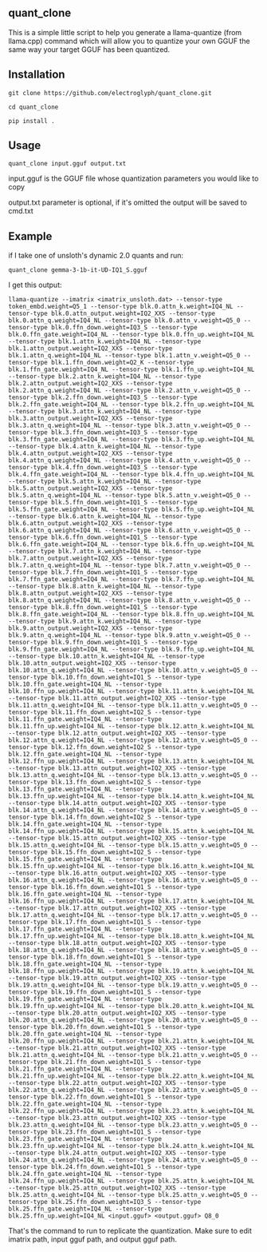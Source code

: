 ## quant_clone

This is a simple little script to help you generate a llama-quantize (from llama.cpp) command which will allow you to quantize your own GGUF the same way your target GGUF has been quantized.

## Installation

`git clone https://github.com/electroglyph/quant_clone.git`

`cd quant_clone`

`pip install .`

## Usage

`quant_clone input.gguf output.txt`

input.gguf is the GGUF file whose quantization parameters you would like to copy

output.txt parameter is optional, if it's omitted the output will be saved to cmd.txt

## Example

if I take one of unsloth's dynamic 2.0 quants and run:

`quant_clone gemma-3-1b-it-UD-IQ1_S.gguf`

I get this output:

`llama-quantize --imatrix <imatrix_unsloth.dat> --tensor-type token_embd.weight=Q5_1 --tensor-type blk.0.attn_k.weight=IQ4_NL --tensor-type blk.0.attn_output.weight=IQ2_XXS --tensor-type blk.0.attn_q.weight=IQ4_NL --tensor-type blk.0.attn_v.weight=Q5_0 --tensor-type blk.0.ffn_down.weight=IQ3_S --tensor-type blk.0.ffn_gate.weight=IQ4_NL --tensor-type blk.0.ffn_up.weight=IQ4_NL --tensor-type blk.1.attn_k.weight=IQ4_NL --tensor-type blk.1.attn_output.weight=IQ2_XXS --tensor-type blk.1.attn_q.weight=IQ4_NL --tensor-type blk.1.attn_v.weight=Q5_0 --tensor-type blk.1.ffn_down.weight=Q2_K --tensor-type blk.1.ffn_gate.weight=IQ4_NL --tensor-type blk.1.ffn_up.weight=IQ4_NL --tensor-type blk.2.attn_k.weight=IQ4_NL --tensor-type blk.2.attn_output.weight=IQ2_XXS --tensor-type blk.2.attn_q.weight=IQ4_NL --tensor-type blk.2.attn_v.weight=Q5_0 --tensor-type blk.2.ffn_down.weight=IQ3_S --tensor-type blk.2.ffn_gate.weight=IQ4_NL --tensor-type blk.2.ffn_up.weight=IQ4_NL --tensor-type blk.3.attn_k.weight=IQ4_NL --tensor-type blk.3.attn_output.weight=IQ2_XXS --tensor-type blk.3.attn_q.weight=IQ4_NL --tensor-type blk.3.attn_v.weight=Q5_0 --tensor-type blk.3.ffn_down.weight=IQ3_S --tensor-type blk.3.ffn_gate.weight=IQ4_NL --tensor-type blk.3.ffn_up.weight=IQ4_NL --tensor-type blk.4.attn_k.weight=IQ4_NL --tensor-type blk.4.attn_output.weight=IQ2_XXS --tensor-type blk.4.attn_q.weight=IQ4_NL --tensor-type blk.4.attn_v.weight=Q5_0 --tensor-type blk.4.ffn_down.weight=IQ3_S --tensor-type blk.4.ffn_gate.weight=IQ4_NL --tensor-type blk.4.ffn_up.weight=IQ4_NL --tensor-type blk.5.attn_k.weight=IQ4_NL --tensor-type blk.5.attn_output.weight=IQ2_XXS --tensor-type blk.5.attn_q.weight=IQ4_NL --tensor-type blk.5.attn_v.weight=Q5_0 --tensor-type blk.5.ffn_down.weight=IQ1_S --tensor-type blk.5.ffn_gate.weight=IQ4_NL --tensor-type blk.5.ffn_up.weight=IQ4_NL --tensor-type blk.6.attn_k.weight=IQ4_NL --tensor-type blk.6.attn_output.weight=IQ2_XXS --tensor-type blk.6.attn_q.weight=IQ4_NL --tensor-type blk.6.attn_v.weight=Q5_0 --tensor-type blk.6.ffn_down.weight=IQ1_S --tensor-type blk.6.ffn_gate.weight=IQ4_NL --tensor-type blk.6.ffn_up.weight=IQ4_NL --tensor-type blk.7.attn_k.weight=IQ4_NL --tensor-type blk.7.attn_output.weight=IQ2_XXS --tensor-type blk.7.attn_q.weight=IQ4_NL --tensor-type blk.7.attn_v.weight=Q5_0 --tensor-type blk.7.ffn_down.weight=IQ1_S --tensor-type blk.7.ffn_gate.weight=IQ4_NL --tensor-type blk.7.ffn_up.weight=IQ4_NL --tensor-type blk.8.attn_k.weight=IQ4_NL --tensor-type blk.8.attn_output.weight=IQ2_XXS --tensor-type blk.8.attn_q.weight=IQ4_NL --tensor-type blk.8.attn_v.weight=Q5_0 --tensor-type blk.8.ffn_down.weight=IQ1_S --tensor-type blk.8.ffn_gate.weight=IQ4_NL --tensor-type blk.8.ffn_up.weight=IQ4_NL --tensor-type blk.9.attn_k.weight=IQ4_NL --tensor-type blk.9.attn_output.weight=IQ2_XXS --tensor-type blk.9.attn_q.weight=IQ4_NL --tensor-type blk.9.attn_v.weight=Q5_0 --tensor-type blk.9.ffn_down.weight=IQ1_S --tensor-type blk.9.ffn_gate.weight=IQ4_NL --tensor-type blk.9.ffn_up.weight=IQ4_NL --tensor-type blk.10.attn_k.weight=IQ4_NL --tensor-type blk.10.attn_output.weight=IQ2_XXS --tensor-type blk.10.attn_q.weight=IQ4_NL --tensor-type blk.10.attn_v.weight=Q5_0 --tensor-type blk.10.ffn_down.weight=IQ1_S --tensor-type blk.10.ffn_gate.weight=IQ4_NL --tensor-type blk.10.ffn_up.weight=IQ4_NL --tensor-type blk.11.attn_k.weight=IQ4_NL --tensor-type blk.11.attn_output.weight=IQ2_XXS --tensor-type blk.11.attn_q.weight=IQ4_NL --tensor-type blk.11.attn_v.weight=Q5_0 --tensor-type blk.11.ffn_down.weight=IQ2_S --tensor-type blk.11.ffn_gate.weight=IQ4_NL --tensor-type blk.11.ffn_up.weight=IQ4_NL --tensor-type blk.12.attn_k.weight=IQ4_NL --tensor-type blk.12.attn_output.weight=IQ2_XXS --tensor-type blk.12.attn_q.weight=IQ4_NL --tensor-type blk.12.attn_v.weight=Q5_0 --tensor-type blk.12.ffn_down.weight=IQ2_S --tensor-type blk.12.ffn_gate.weight=IQ4_NL --tensor-type blk.12.ffn_up.weight=IQ4_NL --tensor-type blk.13.attn_k.weight=IQ4_NL --tensor-type blk.13.attn_output.weight=IQ2_XXS --tensor-type blk.13.attn_q.weight=IQ4_NL --tensor-type blk.13.attn_v.weight=Q5_0 --tensor-type blk.13.ffn_down.weight=IQ2_S --tensor-type blk.13.ffn_gate.weight=IQ4_NL --tensor-type blk.13.ffn_up.weight=IQ4_NL --tensor-type blk.14.attn_k.weight=IQ4_NL --tensor-type blk.14.attn_output.weight=IQ2_XXS --tensor-type blk.14.attn_q.weight=IQ4_NL --tensor-type blk.14.attn_v.weight=Q5_0 --tensor-type blk.14.ffn_down.weight=IQ2_S --tensor-type blk.14.ffn_gate.weight=IQ4_NL --tensor-type blk.14.ffn_up.weight=IQ4_NL --tensor-type blk.15.attn_k.weight=IQ4_NL --tensor-type blk.15.attn_output.weight=IQ2_XXS --tensor-type blk.15.attn_q.weight=IQ4_NL --tensor-type blk.15.attn_v.weight=Q5_0 --tensor-type blk.15.ffn_down.weight=IQ2_S --tensor-type blk.15.ffn_gate.weight=IQ4_NL --tensor-type blk.15.ffn_up.weight=IQ4_NL --tensor-type blk.16.attn_k.weight=IQ4_NL --tensor-type blk.16.attn_output.weight=IQ2_XXS --tensor-type blk.16.attn_q.weight=IQ4_NL --tensor-type blk.16.attn_v.weight=Q5_0 --tensor-type blk.16.ffn_down.weight=IQ1_S --tensor-type blk.16.ffn_gate.weight=IQ4_NL --tensor-type blk.16.ffn_up.weight=IQ4_NL --tensor-type blk.17.attn_k.weight=IQ4_NL --tensor-type blk.17.attn_output.weight=IQ2_XXS --tensor-type blk.17.attn_q.weight=IQ4_NL --tensor-type blk.17.attn_v.weight=Q5_0 --tensor-type blk.17.ffn_down.weight=IQ1_S --tensor-type blk.17.ffn_gate.weight=IQ4_NL --tensor-type blk.17.ffn_up.weight=IQ4_NL --tensor-type blk.18.attn_k.weight=IQ4_NL --tensor-type blk.18.attn_output.weight=IQ2_XXS --tensor-type blk.18.attn_q.weight=IQ4_NL --tensor-type blk.18.attn_v.weight=Q5_0 --tensor-type blk.18.ffn_down.weight=IQ1_S --tensor-type blk.18.ffn_gate.weight=IQ4_NL --tensor-type blk.18.ffn_up.weight=IQ4_NL --tensor-type blk.19.attn_k.weight=IQ4_NL --tensor-type blk.19.attn_output.weight=IQ2_XXS --tensor-type blk.19.attn_q.weight=IQ4_NL --tensor-type blk.19.attn_v.weight=Q5_0 --tensor-type blk.19.ffn_down.weight=IQ1_S --tensor-type blk.19.ffn_gate.weight=IQ4_NL --tensor-type blk.19.ffn_up.weight=IQ4_NL --tensor-type blk.20.attn_k.weight=IQ4_NL --tensor-type blk.20.attn_output.weight=IQ2_XXS --tensor-type blk.20.attn_q.weight=IQ4_NL --tensor-type blk.20.attn_v.weight=Q5_0 --tensor-type blk.20.ffn_down.weight=IQ1_S --tensor-type blk.20.ffn_gate.weight=IQ4_NL --tensor-type blk.20.ffn_up.weight=IQ4_NL --tensor-type blk.21.attn_k.weight=IQ4_NL --tensor-type blk.21.attn_output.weight=IQ2_XXS --tensor-type blk.21.attn_q.weight=IQ4_NL --tensor-type blk.21.attn_v.weight=Q5_0 --tensor-type blk.21.ffn_down.weight=IQ1_S --tensor-type blk.21.ffn_gate.weight=IQ4_NL --tensor-type blk.21.ffn_up.weight=IQ4_NL --tensor-type blk.22.attn_k.weight=IQ4_NL --tensor-type blk.22.attn_output.weight=IQ2_XXS --tensor-type blk.22.attn_q.weight=IQ4_NL --tensor-type blk.22.attn_v.weight=Q5_0 --tensor-type blk.22.ffn_down.weight=IQ1_S --tensor-type blk.22.ffn_gate.weight=IQ4_NL --tensor-type blk.22.ffn_up.weight=IQ4_NL --tensor-type blk.23.attn_k.weight=IQ4_NL --tensor-type blk.23.attn_output.weight=IQ2_XXS --tensor-type blk.23.attn_q.weight=IQ4_NL --tensor-type blk.23.attn_v.weight=Q5_0 --tensor-type blk.23.ffn_down.weight=IQ1_S --tensor-type blk.23.ffn_gate.weight=IQ4_NL --tensor-type blk.23.ffn_up.weight=IQ4_NL --tensor-type blk.24.attn_k.weight=IQ4_NL --tensor-type blk.24.attn_output.weight=IQ2_XXS --tensor-type blk.24.attn_q.weight=IQ4_NL --tensor-type blk.24.attn_v.weight=Q5_0 --tensor-type blk.24.ffn_down.weight=IQ1_S --tensor-type blk.24.ffn_gate.weight=IQ4_NL --tensor-type blk.24.ffn_up.weight=IQ4_NL --tensor-type blk.25.attn_k.weight=IQ4_NL --tensor-type blk.25.attn_output.weight=IQ2_XXS --tensor-type blk.25.attn_q.weight=IQ4_NL --tensor-type blk.25.attn_v.weight=Q5_0 --tensor-type blk.25.ffn_down.weight=IQ3_S --tensor-type blk.25.ffn_gate.weight=IQ4_NL --tensor-type blk.25.ffn_up.weight=IQ4_NL <input.gguf> <output.gguf> Q8_0`

That's the command to run to replicate the quantization. Make sure to edit imatrix path, input gguf path, and output gguf path.
